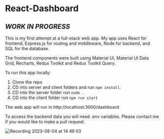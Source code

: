 # React-Dashboard

## *WORK IN PROGRESS*
This is my first attempt at a full-stack web app. My app uses React for frontend, Express.js for routing and middleware, Node for backend, and SQL for the database.

The frontend components were built using Material UI, Material UI Data Grid, Recharts, Redux Toolkit and Redux Toolkit Query.

To run this app locally:
1. Clone the repo
2. CD into server and client folders and run ```npm install```.
3. CD into the server folder run ```node . ```
4. CD into the client folder run ```npm run start```

The web app will run in http://localhost:3000/dashboard

To access the backend data you will need .env variables. Please contact me if you would like to make a pull request.

![Recording 2023-08-04 at 14 49 03](https://github.com/ajkeast/MERN-Dashboard/assets/94143736/0e8f3ce2-e8d8-46eb-bcec-766220340a9d)
